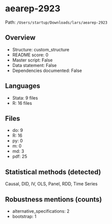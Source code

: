 # aearep-2923

Path: `/Users/startup/Downloads/lars/aearep-2923`

## Overview
- Structure: custom_structure
- README score: 0
- Master script: False
- Data statement: False
- Dependencies documented: False

## Languages
- Stata: 9 files
- R: 16 files

## Files
- do: 9
- R: 16
- py: 0
- m: 0
- md: 3
- pdf: 25

## Statistical methods (detected)
Causal, DID, IV, OLS, Panel, RDD, Time Series

## Robustness mentions (counts)
- alternative_specifications: 2
- bootstrap: 1